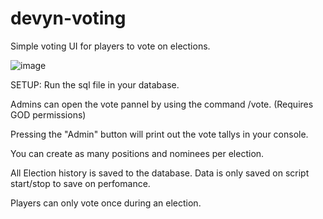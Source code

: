 # devyn-voting

Simple voting UI for players to vote on elections.

![image](https://user-images.githubusercontent.com/7463741/154330242-a302d2af-cad6-4925-a43a-3c7faaf21751.png)

SETUP:
  Run the sql file in your database.

Admins can open the vote pannel by using the command /vote. (Requires GOD permissions)

Pressing the "Admin" button will print out the vote tallys in your console.

You can create as many positions and nominees per election.

All Election history is saved to the database.
Data is only saved on script start/stop to save on perfomance.

Players can only vote once during an election.
